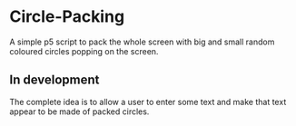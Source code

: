 # Circle-Packing
A simple p5 script to pack the whole screen with big and small random coloured circles popping on the screen.

## In development
The complete idea is to allow a user to enter some text and make that text appear to be made of packed circles.
